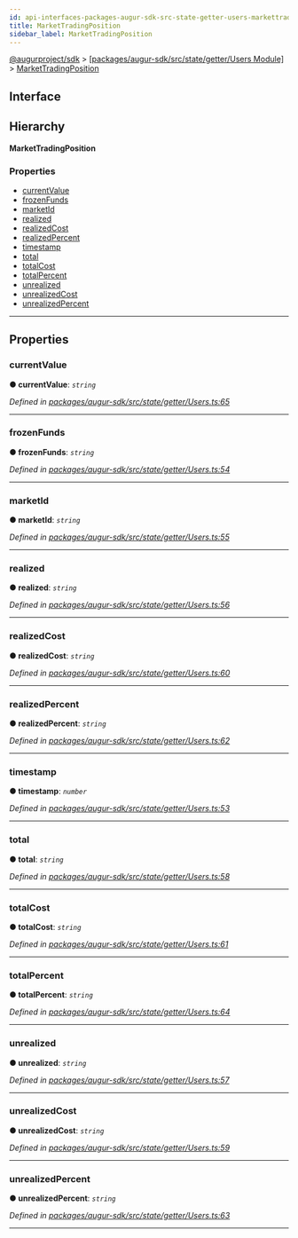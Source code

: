 ```yaml
---
id: api-interfaces-packages-augur-sdk-src-state-getter-users-markettradingposition
title: MarketTradingPosition
sidebar_label: MarketTradingPosition
---
```


[@augurproject/sdk](api-readme.md) > [[packages/augur-sdk/src/state/getter/Users Module]](api-modules-packages-augur-sdk-src-state-getter-users-module.md) > [MarketTradingPosition](api-interfaces-packages-augur-sdk-src-state-getter-users-markettradingposition.md)

## Interface

## Hierarchy

**MarketTradingPosition**

### Properties

* [currentValue](api-interfaces-packages-augur-sdk-src-state-getter-users-markettradingposition.md#currentvalue)
* [frozenFunds](api-interfaces-packages-augur-sdk-src-state-getter-users-markettradingposition.md#frozenfunds)
* [marketId](api-interfaces-packages-augur-sdk-src-state-getter-users-markettradingposition.md#marketid)
* [realized](api-interfaces-packages-augur-sdk-src-state-getter-users-markettradingposition.md#realized)
* [realizedCost](api-interfaces-packages-augur-sdk-src-state-getter-users-markettradingposition.md#realizedcost)
* [realizedPercent](api-interfaces-packages-augur-sdk-src-state-getter-users-markettradingposition.md#realizedpercent)
* [timestamp](api-interfaces-packages-augur-sdk-src-state-getter-users-markettradingposition.md#timestamp)
* [total](api-interfaces-packages-augur-sdk-src-state-getter-users-markettradingposition.md#total)
* [totalCost](api-interfaces-packages-augur-sdk-src-state-getter-users-markettradingposition.md#totalcost)
* [totalPercent](api-interfaces-packages-augur-sdk-src-state-getter-users-markettradingposition.md#totalpercent)
* [unrealized](api-interfaces-packages-augur-sdk-src-state-getter-users-markettradingposition.md#unrealized)
* [unrealizedCost](api-interfaces-packages-augur-sdk-src-state-getter-users-markettradingposition.md#unrealizedcost)
* [unrealizedPercent](api-interfaces-packages-augur-sdk-src-state-getter-users-markettradingposition.md#unrealizedpercent)

---

## Properties

<a id="currentvalue"></a>

###  currentValue

**● currentValue**: *`string`*

*Defined in [packages/augur-sdk/src/state/getter/Users.ts:65](https://github.com/AugurProject/augur/blob/b4365d6894/packages/augur-sdk/src/state/getter/Users.ts#L65)*

___
<a id="frozenfunds"></a>

###  frozenFunds

**● frozenFunds**: *`string`*

*Defined in [packages/augur-sdk/src/state/getter/Users.ts:54](https://github.com/AugurProject/augur/blob/b4365d6894/packages/augur-sdk/src/state/getter/Users.ts#L54)*

___
<a id="marketid"></a>

###  marketId

**● marketId**: *`string`*

*Defined in [packages/augur-sdk/src/state/getter/Users.ts:55](https://github.com/AugurProject/augur/blob/b4365d6894/packages/augur-sdk/src/state/getter/Users.ts#L55)*

___
<a id="realized"></a>

###  realized

**● realized**: *`string`*

*Defined in [packages/augur-sdk/src/state/getter/Users.ts:56](https://github.com/AugurProject/augur/blob/b4365d6894/packages/augur-sdk/src/state/getter/Users.ts#L56)*

___
<a id="realizedcost"></a>

###  realizedCost

**● realizedCost**: *`string`*

*Defined in [packages/augur-sdk/src/state/getter/Users.ts:60](https://github.com/AugurProject/augur/blob/b4365d6894/packages/augur-sdk/src/state/getter/Users.ts#L60)*

___
<a id="realizedpercent"></a>

###  realizedPercent

**● realizedPercent**: *`string`*

*Defined in [packages/augur-sdk/src/state/getter/Users.ts:62](https://github.com/AugurProject/augur/blob/b4365d6894/packages/augur-sdk/src/state/getter/Users.ts#L62)*

___
<a id="timestamp"></a>

###  timestamp

**● timestamp**: *`number`*

*Defined in [packages/augur-sdk/src/state/getter/Users.ts:53](https://github.com/AugurProject/augur/blob/b4365d6894/packages/augur-sdk/src/state/getter/Users.ts#L53)*

___
<a id="total"></a>

###  total

**● total**: *`string`*

*Defined in [packages/augur-sdk/src/state/getter/Users.ts:58](https://github.com/AugurProject/augur/blob/b4365d6894/packages/augur-sdk/src/state/getter/Users.ts#L58)*

___
<a id="totalcost"></a>

###  totalCost

**● totalCost**: *`string`*

*Defined in [packages/augur-sdk/src/state/getter/Users.ts:61](https://github.com/AugurProject/augur/blob/b4365d6894/packages/augur-sdk/src/state/getter/Users.ts#L61)*

___
<a id="totalpercent"></a>

###  totalPercent

**● totalPercent**: *`string`*

*Defined in [packages/augur-sdk/src/state/getter/Users.ts:64](https://github.com/AugurProject/augur/blob/b4365d6894/packages/augur-sdk/src/state/getter/Users.ts#L64)*

___
<a id="unrealized"></a>

###  unrealized

**● unrealized**: *`string`*

*Defined in [packages/augur-sdk/src/state/getter/Users.ts:57](https://github.com/AugurProject/augur/blob/b4365d6894/packages/augur-sdk/src/state/getter/Users.ts#L57)*

___
<a id="unrealizedcost"></a>

###  unrealizedCost

**● unrealizedCost**: *`string`*

*Defined in [packages/augur-sdk/src/state/getter/Users.ts:59](https://github.com/AugurProject/augur/blob/b4365d6894/packages/augur-sdk/src/state/getter/Users.ts#L59)*

___
<a id="unrealizedpercent"></a>

###  unrealizedPercent

**● unrealizedPercent**: *`string`*

*Defined in [packages/augur-sdk/src/state/getter/Users.ts:63](https://github.com/AugurProject/augur/blob/b4365d6894/packages/augur-sdk/src/state/getter/Users.ts#L63)*

___

